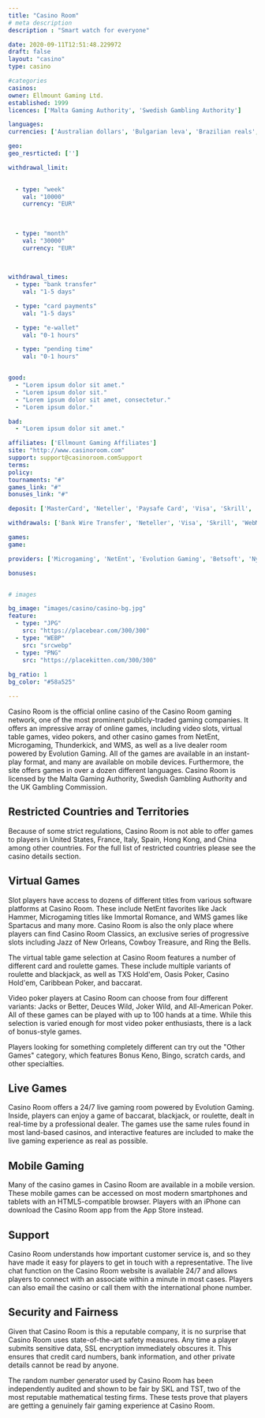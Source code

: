 ```yaml
---
title: "Casino Room"
# meta description
description : "Smart watch for everyone"

date: 2020-09-11T12:51:48.229972
draft: false
layout: "casino" 
type: casino

#categories
casinos: 
owner: Ellmount Gaming Ltd.
established: 1999
licences: ['Malta Gaming Authority', 'Swedish Gambling Authority']

languages: 
currencies: ['Australian dollars', 'Bulgarian leva', 'Brazilian reals', 'Canadian dollars', 'Swiss francs', 'Czech Republic korunas', 'Denmark kroner', 'Euros', 'British pounds sterling', 'Croatian kunas', 'Japanese yen', 'Lithuanian litai', 'Norwegian kroner', 'New Zealand dollars', 'Polish zlotys', 'Romanian lei', 'Russian rubles', 'Turkish Lira', 'US dollars', 'South African Rand', 'Estonian Kroon', 'Swedish kronor']

geo: 
geo_resrticted: ['']

withdrawal_limit:

  
  - type: "week"
    val: "10000"
    currency: "EUR"
  
  
  
  - type: "month"
    val: "30000"
    currency: "EUR"
  
  

withdrawal_times:
  - type: "bank transfer"
    val: "1-5 days"

  - type: "card payments"
    val: "1-5 days"

  - type: "e-wallet"
    val: "0-1 hours"

  - type: "pending time"
    val: "0-1 hours"


good:
  - "Lorem ipsum dolor sit amet."
  - "Lorem ipsum dolor sit."
  - "Lorem ipsum dolor sit amet, consectetur."
  - "Lorem ipsum dolor."

bad:
  - "Lorem ipsum dolor sit amet."

affiliates: ['Ellmount Gaming Affiliates']
site: "http://www.casinoroom.com"
support: support@casinoroom.comSupport
terms:
policy:
tournaments: "#"
games_link: "#"
bonuses_link: "#"

deposit: ['MasterCard', 'Neteller', 'Paysafe Card', 'Visa', 'Skrill', 'WebMoney', 'Bank Wire Transfer', 'Trustly', 'Ukash']

withdrawals: ['Bank Wire Transfer', 'Neteller', 'Visa', 'Skrill', 'WebMoney', 'Paysafe Card', 'Trustly', 'Ukash']

games: 
game:

providers: ['Microgaming', 'NetEnt', 'Evolution Gaming', 'Betsoft', 'Nyx Interactive', "Play'n GO", 'Aristocrat', 'Yggdrasil Gaming', 'Thunderkick', 'Elk Studios', 'NextGen Gaming', 'Foxium', 'Genesis Gaming', 'Big Time Gaming']

bonuses:


# images

bg_image: "images/casino/casino-bg.jpg"  
feature:
  - type: "JPG" 
    src: "https://placebear.com/300/300"
  - type: "WEBP"
    src: "srcwebp"
  - type: "PNG"
    src: "https://placekitten.com/300/300"  
 
bg_ratio: 1 
bg_color: "#58a525"  

---
```


Casino Room is the official online casino of the Casino Room gaming network, one of the most prominent publicly-traded gaming companies. It offers an impressive array of online games, including video slots, virtual table games, video pokers, and other casino games from NetEnt, Microgaming, Thunderkick, and WMS, as well as a live dealer room powered by Evolution Gaming. All of the games are available in an instant-play format, and many are available on mobile devices. Furthermore, the site offers games in over a dozen different languages. Casino Room is licensed by the Malta Gaming Authority, Swedish Gambling Authority and the UK Gambling Commission.

## Restricted Countries and Territories
Because of some strict regulations, Casino Room is not able to offer games to players in United States, France, Italy, Spain, Hong Kong, and China among other countries. For the full list of restricted countries please see the casino details section.

## Virtual Games
Slot players have access to dozens of different titles from various software platforms at Casino Room. These include NetEnt favorites like Jack Hammer, Microgaming titles like Immortal Romance, and WMS games like Spartacus and many more. Casino Room is also the only place where players can find Casino Room Classics, an exclusive series of progressive slots including Jazz of New Orleans, Cowboy Treasure, and Ring the Bells.

The virtual table game selection at Casino Room features a number of different card and roulette games. These include multiple variants of roulette and blackjack, as well as TXS Hold'em, Oasis Poker, Casino Hold'em, Caribbean Poker, and baccarat.

Video poker players at Casino Room can choose from four different variants: Jacks or Better, Deuces Wild, Joker Wild, and All-American Poker. All of these games can be played with up to 100 hands at a time. While this selection is varied enough for most video poker enthusiasts, there is a lack of bonus-style games.

Players looking for something completely different can try out the "Other Games" category, which features Bonus Keno, Bingo, scratch cards, and other specialties.

## Live Games
Casino Room offers a 24/7 live gaming room powered by Evolution Gaming. Inside, players can enjoy a game of baccarat, blackjack, or roulette, dealt in real-time by a professional dealer. The games use the same rules found in most land-based casinos, and interactive features are included to make the live gaming experience as real as possible.

## Mobile Gaming
Many of the casino games in Casino Room are available in a mobile version. These mobile games can be accessed on most modern smartphones and tablets with an HTML5-compatible browser. Players with an iPhone can download the Casino Room app from the App Store instead.

## Support
Casino Room understands how important customer service is, and so they have made it easy for players to get in touch with a representative. The live chat function on the Casino Room website is available 24/7 and allows players to connect with an associate within a minute in most cases. Players can also email the casino or call them with the international phone number.

## Security and Fairness
Given that Casino Room is this a reputable company, it is no surprise that Casino Room uses state-of-the-art safety measures. Any time a player submits sensitive data, SSL encryption immediately obscures it. This ensures that credit card numbers, bank information, and other private details cannot be read by anyone.

The random number generator used by Casino Room has been independently audited and shown to be fair by SKL and TST, two of the most reputable mathematical testing firms. These tests prove that players are getting a genuinely fair gaming experience at Casino Room.